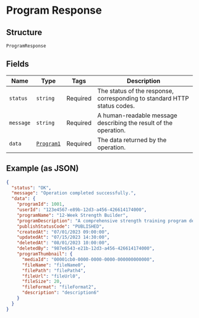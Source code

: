 
# Program Response

## Structure

`ProgramResponse`

## Fields

| Name | Type | Tags | Description |
|  --- | --- | --- | --- |
| `status` | `string` | Required | The status of the response, corresponding to standard HTTP status codes. |
| `message` | `string` | Required | A human-readable message describing the result of the operation. |
| `data` | [`Program1`](../../doc/models/program-1.md) | Required | The data returned by the operation. |

## Example (as JSON)

```json
{
  "status": "OK",
  "message": "Operation completed successfully.",
  "data": {
    "programId": 1001,
    "userId": "123e4567-e89b-12d3-a456-426614174000",
    "programName": "12-Week Strength Builder",
    "programDescription": "A comprehensive strength training program designed for intermediate lifters looking to increase their overall strength in major compound lifts.",
    "publishStatusCode": "PUBLISHED",
    "createdAt": "07/01/2023 09:00:00",
    "updatedAt": "07/15/2023 14:30:00",
    "deletedAt": "08/01/2023 10:00:00",
    "deletedBy": "987e6543-e21b-12d3-a456-426614174000",
    "programThumbnail": {
      "mediaId": "00001cb0-0000-0000-0000-000000000000",
      "fileName": "fileName0",
      "filePath": "filePath4",
      "fileUrl": "fileUrl0",
      "fileSize": 20,
      "fileFormat": "fileFormat2",
      "description": "description6"
    }
  }
}
```

